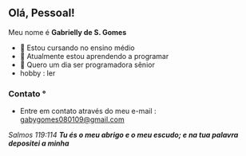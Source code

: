 ## Olá, Pessoal!

Meu nome é **Gabrielly de S. Gomes**

- 🌱 Estou cursando no ensino médio
- 💢 Atualmente estou aprendendo a programar 
- 👯 Quero um dia ser programadora sênior
- hobby : ler

### Contato °

- Entre em contato através do meu e-mail : gabygomes080109@gmail.com

*Salmos 119:114 
**Tu és o meu abrigo e o meu escudo; e na tua palavra depositei a minha***
